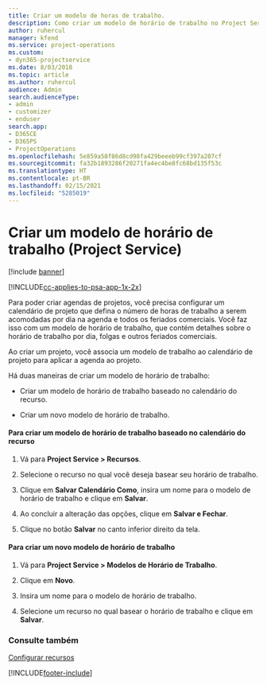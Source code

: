 ```yaml
---
title: Criar um modelo de horas de trabalho.
description: Como criar um modelo de horário de trabalho no Project Service
author: ruhercul
manager: kfend
ms.service: project-operations
ms.custom:
- dyn365-projectservice
ms.date: 8/03/2018
ms.topic: article
ms.author: ruhercul
audience: Admin
search.audienceType:
- admin
- customizer
- enduser
search.app:
- D365CE
- D365PS
- ProjectOperations
ms.openlocfilehash: 5e859a58f86d8cd98fa429beeeb99cf397a207cf
ms.sourcegitcommit: fa32b1893286f20271fa4ec4be8fc68bd135f53c
ms.translationtype: HT
ms.contentlocale: pt-BR
ms.lasthandoff: 02/15/2021
ms.locfileid: "5285019"
---
```

# <a name="create-a-work-hours-template-project-service"></a>Criar um modelo de horário de trabalho (Project Service)

[!include [banner](../includes/psa-now-project-operations.md)]

[!INCLUDE[cc-applies-to-psa-app-1x-2x](../includes/cc-applies-to-psa-app-1x-2x.md)]

Para poder criar agendas de projetos, você precisa configurar um calendário de projeto que defina o número de horas de trabalho a serem acomodadas por dia na agenda e todos os feriados comerciais. Você faz isso com um modelo de horário de trabalho, que contém detalhes sobre o horário de trabalho por dia, folgas e outros feriados comerciais.  
  
 Ao criar um projeto, você associa um modelo de trabalho ao calendário de projeto para aplicar a agenda ao projeto.  
  
 Há duas maneiras de criar um modelo de horário de trabalho:  
  
-   Criar um modelo de horário de trabalho baseado no calendário do recurso.  
  
-   Criar um novo modelo de horário de trabalho.  
  
#### <a name="to-create-a-work-hours-template-based-on-a-resources-calendar"></a>Para criar um modelo de horário de trabalho baseado no calendário do recurso  
  
1.  Vá para **Project Service > Recursos**.  
  
2.  Selecione o recurso no qual você deseja basear seu horário de trabalho.  
  
3.  Clique em **Salvar Calendário Como**, insira um nome para o modelo de horário de trabalho e clique em **Salvar**.  
  
4.  Ao concluir a alteração das opções, clique em **Salvar e Fechar**.  
  
5.  Clique no botão **Salvar** no canto inferior direito da tela.  
  
#### <a name="to-create-a-new-work-hours-template"></a>Para criar um novo modelo de horário de trabalho  
  
1.  Vá para **Project Service > Modelos de Horário de Trabalho**.  
  
2.  Clique em **Novo**.  
  
3.  Insira um nome para o modelo de horário de trabalho.  
  
4.  Selecione um recurso no qual basear o horário de trabalho e clique em **Salvar**.  
  
### <a name="see-also"></a>Consulte também  
 [Configurar recursos](../psa/set-up-resources.md)


[!INCLUDE[footer-include](../includes/footer-banner.md)]